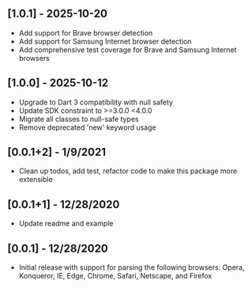 ## [1.0.1] - 2025-10-20

- Add support for Brave browser detection
- Add support for Samsung Internet browser detection
- Add comprehensive test coverage for Brave and Samsung Internet browsers

## [1.0.0] - 2025-10-12

- Upgrade to Dart 3 compatibility with null safety
- Update SDK constraint to >=3.0.0 <4.0.0
- Migrate all classes to null-safe types
- Remove deprecated 'new' keyword usage

## [0.0.1+2] - 1/9/2021

- Clean up todos, add test, refactor code to make this package more extensible

## [0.0.1+1] - 12/28/2020

- Update readme and example

## [0.0.1] - 12/28/2020

- Initial release with support for parsing the following browsers: Opera, Konqueror, IE, Edge, Chrome, Safari, Netscape, and Firefox
